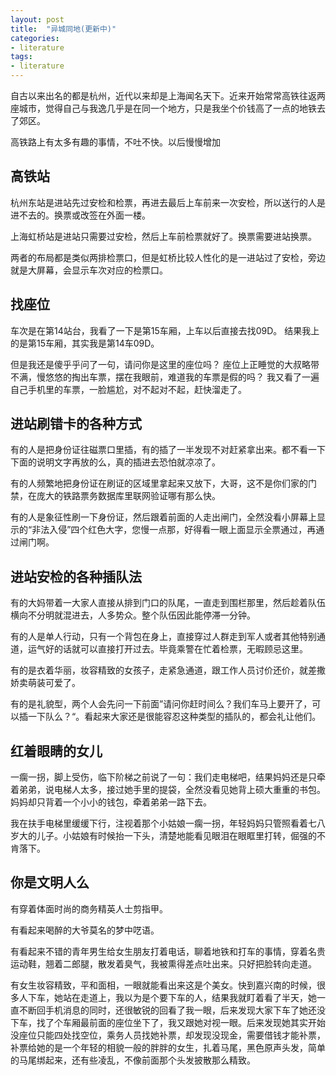 ```yaml
---
layout: post
title:  "异城同地(更新中)"
categories:
- literature
tags:
- literature
---
```


自古以来出名的都是杭州，近代以来却是上海闻名天下。近来开始常常高铁往返两座城市，觉得自己与我逸几乎是在同一个地方，只是我坐个价钱高了一点的地铁去了郊区。

高铁路上有太多有趣的事情，不吐不快。以后慢慢增加
<!---more--->

## 高铁站
杭州东站是进站先过安检和检票，再进去最后上车前来一次安检，所以送行的人是进不去的。换票或改签在外面一楼。

上海虹桥站是进站只需要过安检，然后上车前检票就好了。换票需要进站换票。

两者的布局都是类似两排检票口，但是虹桥比较人性化的是一进站过了安检，旁边就是大屏幕，会显示车次对应的检票口。


## 找座位
车次是在第14站台，我看了一下是第15车厢，上车以后直接去找09D。
结果我上的是第15车厢，其实我是第14车09D。

但是我还是傻乎乎问了一句，请问你是这里的座位吗？
座位上正睡觉的大叔略带不满，慢悠悠的掏出车票，摆在我眼前，难道我的车票是假的吗？
我又看了一遍自己手机里的车票，一脸尴尬，对不起对不起，赶快溜走了。

## 进站刷错卡的各种方式
有的人是把身份证往磁票口里插，有的插了一半发现不对赶紧拿出来。都不看一下下面的说明文字再放的么，真的插进去恐怕就凉凉了。

有的人频繁地把身份证在刷证的区域里拿起来又放下，大哥，这不是你们家的门禁，在庞大的铁路票务数据库里联网验证哪有那么快。

有的人是象征性刷一下身份证，然后跟着前面的人走出闸门，全然没看小屏幕上显示的“非法入侵”四个红色大字，您慢一点那，好得看一眼上面显示全票通过，再通过闸门啊。

## 进站安检的各种插队法
有的大妈带着一大家人直接从排到门口的队尾，一直走到围栏那里，然后趁着队伍横向不分明就混进去，人多势众。整个队伍因此能停滞一分钟。

有的人是单人行动，只有一个背包在身上，直接穿过人群走到军人或者其他特别通道，运气好的话就可以直接打开过去。毕竟乘警在忙着检票，无暇顾忌这里。

有的是衣着华丽，妆容精致的女孩子，走紧急通道，跟工作人员讨价还价，就差撒娇卖萌装可爱了。

有的是礼貌型，两个人会先问一下前面”请问你赶时间么？我们车马上要开了，可以插一下队么？“。看起来大家还是很能容忍这种类型的插队的，都会礼让他们。

## 红着眼睛的女儿
一瘸一拐，脚上受伤，临下阶梯之前说了一句：我们走电梯吧，结果妈妈还是只牵着弟弟，说电梯人太多，接过她手里的提袋，全然没看见她背上硕大重重的书包。妈妈却只背着一个小小的钱包，牵着弟弟一路下去。

我在扶手电梯里缓缓下行，注视着那个小姑娘一瘸一拐，年轻妈妈只管照看着七八岁大的儿子。小姑娘有时候抬一下头，清楚地能看见眼泪在眼眶里打转，倔强的不肯落下。

## 你是文明人么
有穿着体面时尚的商务精英人士剪指甲。

有看起来喝醉的大爷莫名的梦中呓语。

有看起来不错的青年男生给女生朋友打着电话，聊着地铁和打车的事情，穿着名贵运动鞋，翘着二郎腿，散发着臭气，我被熏得差点吐出来。只好把脸转向走道。

有女生妆容精致，平和面相，一眼就能看出来这是个美女。快到嘉兴南的时候，很多人下车，她站在走道上，我以为是个要下车的人，结果我就盯着看了半天，她一直不断回手机消息的同时，还很敏锐的回看了我一眼，后来发现大家下车了她还没下车，找了个车厢最前面的座位坐下了，我又跟她对视一眼。后来发现她其实开始没座位只能四处找空位，乘务人员找她补票，却发现没现金，需要借钱才能补票，补票给她的是一个年轻的相貌一般的胖胖的女生，扎着马尾，黑色原声头发，简单的马尾绑起来，还有些凌乱，不像前面那个头发披散那么精致。
